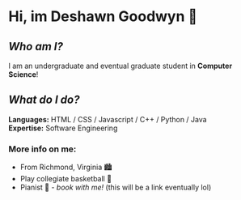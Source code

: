 # Hi, im Deshawn Goodwyn :wave:

## ***Who am I?***
I am an undergraduate and eventual graduate student in **Computer Science**!

## ***What do I do?***
**Languages:** HTML / CSS / Javascript / C++ / Python / Java\
**Expertise:** Software Engineering

### More info on me:
+ From Richmond, Virginia 🏙️
+ Play collegiate basketball 🏀
+ Pianist 🎹 - *book with me!* (this will be a link eventually lol)
